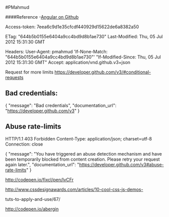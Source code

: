 #PMahmud


####Reference
-[Angular on Github](https://github.com/airpair/T0021-airpair-angularjs-tutorial)

Access-token:
7eea6c9d1e35cfcdf440929d15622de6a8382a50



ETag: "644b5b0155e6404a9cc4bd9d8b1ae730"
Last-Modified: Thu, 05 Jul 2012 15:31:30 GMT


Headers:
User-Agent: pmahmud
'If-None-Match: "644b5b0155e6404a9cc4bd9d8b1ae730"'
"If-Modified-Since: Thu, 05 Jul 2012 15:31:30 GMT"
Accept: application/vnd.github.v3+json






Request for more limits
https://developer.github.com/v3/#conditional-requests


Bad credentials:
----------------
{
  "message": "Bad credentials",
  "documentation_url": "https://developer.github.com/v3"
}


Abuse rate-limits
------------------
HTTP/1.1 403 Forbidden
Content-Type: application/json; charset=utf-8
Connection: close

{
  "message": "You have triggered an abuse detection mechanism and have been temporarily blocked from content creation. Please retry your request again later.",
  "documentation_url": "https://developer.github.com/v3#abuse-rate-limits"
}





http://codepen.io/fixcl/pen/lvCFr

http://www.cssdesignawards.com/articles/10-cool-css-js-demos-

tuts-to-apply-and-use/67/

http://codepen.io/abergin

